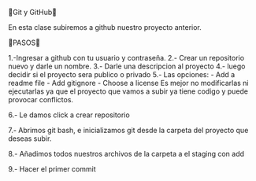 🔴Git y GitHub🔴

En esta clase subiremos a github nuestro proyecto anterior.

🔵PASOS🔵

1.-Ingresar a github con tu usuario y contraseña.
2.- Crear un repositorio nuevo y darle un nombre.
3.- Darle una descripcion al proyecto
4.- luego decidir si el proyecto sera publico o privado
5.- Las opciones:
    - Add a readme file
    - Add gitignore
    - Choose a license
Es mejor no modificarlas ni ejecutarlas ya que el proyecto que vamos 
a subir ya tiene codigo y puede provocar conflictos.

6.- Le damos click a crear repositorio

7.- Abrimos git bash, e inicializamos git desde la carpeta del proyecto que deseas subir.

8.- Añadimos todos nuestros archivos de la carpeta a el staging con add

9.- Hacer el primer commit